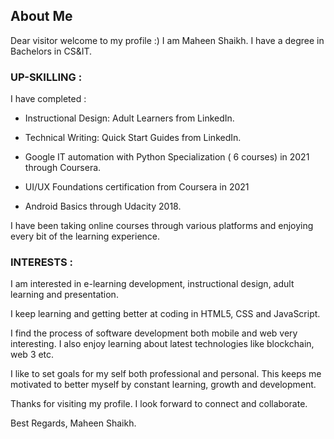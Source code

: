 ## About Me

Dear visitor welcome to my profile :) I am Maheen Shaikh. I have a degree in Bachelors in CS&IT.

### UP-SKILLING :

I have completed :

- Instructional Design: Adult Learners from LinkedIn.

- Technical Writing: Quick Start Guides from LinkedIn.
  
- Google IT automation with Python Specialization ( 6 courses) in 2021 through Coursera.
    
- UI/UX Foundations certification from Coursera in 2021

- Android Basics through Udacity 2018.

I have been taking online courses through various platforms and enjoying every bit of the learning experience. 


### INTERESTS : 

I am interested in e-learning development, instructional design, adult learning and presentation. 

I keep learning and getting better at coding in HTML5, CSS and JavaScript.

I find the process of software development both mobile and web very interesting. I also enjoy learning about latest technologies like blockchain, web 3 etc.  

I like to set goals for my self both professional and personal. This keeps me motivated to better myself by constant learning, growth and development. 



Thanks for visiting my profile. I look forward to connect and collaborate.

Best Regards,
Maheen Shaikh.
